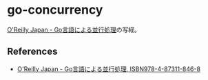 # go-concurrency

[O'Reilly Japan \- Go言語による並行処理](https://www.oreilly.co.jp/books/9784873118468/)の写経。

## References
* [O'Reilly Japan \- Go言語による並行処理, ISBN978-4-87311-846-8](https://www.oreilly.co.jp/books/9784873118468/)